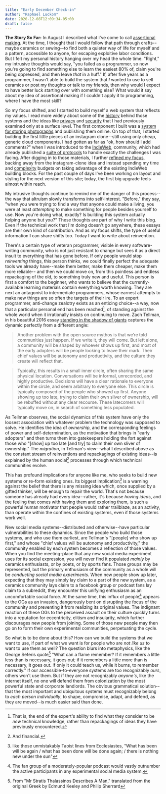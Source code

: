 ```yaml
---
title: "Early December Check-in"
author: "Raphael Luckom"
date: 2020-12-08T12:09:34-05:00
draft: false
---
```

**The Story So Far:**
In August I described what I've come to call [assertional making](https://www.raphaelluckom.com/posts/not_draft.html). At the time,
I thought that I would follow that path through crafts--maybe ceramics or sewing--to find both a quieter way of life for myself
and a pattern, accessible to anyone, for escaping exploitive labor conditions. But I felt my personal history hanging over my head
the whole time. "Right," my intrusive thoughts would say, "you failed as a programmer, so now you're going to find something else to
learn the easiest 80% of, claim you're being oppressed, and then leave _that_ in a huff." If, after five years as a programmer, I wasn't
able to build the system that _I_ wanted to use to sell ceramics or post my thoughts or talk to my friends, then why would I expect
to have better luck starting over with something else? What would it say about my idea of assertional making if I couldn't apply it
to programming, where I have the most skill? 

So my focus shifted, and I started to build myself a web system that reflects my values.
I read more widely about some of the [history](https://www.raphaelluckom.com/posts/internet_history_000.html) behind those systems
and the ideas like [privacy](https://www.raphaelluckom.com/posts/on_privacy_000.html) and [security](https://www.raphaelluckom.com/posts/on_security_000.html)
that I had previously examined only at a surface level. The first component I built was a [system for storing photographs](https://www.raphaelluckom.com/posts/early_november_check_in.html)
and publishing them online. On top of that, I started building the first little pieces of an instagram clone--still using only cheap,
generic cloud components. I had gotten as far as "ok, how should I add comments?" when I was introduced to the [IndieWeb](https://indieweb.org/),
community, which had already published a [suite of protocols](https://www.w3.org/TR/social-web-protocols/) to handle exactly the challenges I was facing.
After digging in to those materials, I further [refined my focus](https://www.raphaelluckom.com/posts/mid_november_check_in.html), backing
away from the instagram-clone idea and instead spending my time and [complexity](https://www.raphaelluckom.com/posts/complexity_budget.html) budgets
on taking advantage of the existing IndieWeb building blocks. For the past couple of days I've been working
on layout and styling for the next version of this site; today, the first big upgrade feels almost within reach.

My intrusive thoughts continue to remind me of the danger of this process--the way that altruism slowly transforms into self-interest. "Before,"
they say, "when you were trying to find a way that anyone could make a living, you were at least _attempting_ to make something for people
besides yourself to use. Now you're doing what, exactly? Is building this system actually helping anyone but _you_?" These thoughts are part
of why I write this blog. Even if the technical work that I'm doing doesn't go anywhere, these essays are their own kind of contribution.
And as my focus shifts, the type of useful information I can share shifts too. Today I want to write about reinvention.

There's a certain type of veteran programmer, visible in every software-writing community, who is not just resistant to change but
sees it as a direct insult to everything that has gone before. If only people would stop _reinventing_ things,
this person thinks, we could finally perfect the adequate tools we already have--make them better, make them cheaper, make them more reliable--
and then we could move on, from this pointless and endless repackaging of the old, to something truly new and useful. This person is first
a comfort to the beginner, who wants to believe that the currently-available learning materials contain everything worth knowing. They
are next an antagonist to intermediate programmers, whose earnest attempts to make new things are so often the targets of their ire. To an expert
programmer, anti-change zealotry exists as an enticing choice--a way, now that a particular personal end has been reached[^1], of standing
against the whole world when it irrationally insists on continuing to move. Zach Tellman, in his beautiful 2016 essay [standing in the shadow of giants](https://ideolalia.com/essays/standing-in-the-shadow-of-giants.html)
captures the dynamic perfectly from a different angle:

> Another problem with the open source mythos is that we’re told communities just happen. If we write it, they will come. 
> But left alone, a community will be shaped by whoever shows up first, and most of the early adopters will be people looking 
> to leave their mark. Their chief values will be autonomy and productivity, and the culture they create will reflect that.

> Typically, this results in a small inner circle, often sharing the same physical location. Conversations will be informal, 
> unrecorded, and highly productive. Decisions will have a clear rationale to everyone within the circle, and seem arbitrary 
> to everyone else. This circle is typically composed of the people who showed up first. Anyone showing up too late, trying to 
> claim their own sliver of ownership, will be rebuffed without any clear recourse. These latecomers will typically move on, 
> in search of something less populated.

As Tellman observes, the social dynamics of this system have only the loosest association with whatever problem the technology was
supposed to solve. He identifies the idea of _ownership_, and the corresponding feelings of power and self-determination, as the
motivation that brings in "early adopters" and then turns them into gatekeepers holding the fort against those who "[show] up too late
[and try] to claim their own sliver of ownership." The _migration_, in Tellman's view--what I described above as the constant stream of
reinventions and repackagings of existing ideas--is explained by the human social[^2] processes through which technical communities evolve.

This has profound implications for anyone like me, who seeks to build new systems or re-form existing ones. Its biggest implication[^3]
is a warning against the belief that there is any missing idea which, once supplied by a gifted thinker, will be enough to repair the world.
That's not because someone has already had every idea--rather, it's because _having ideas_, and the feeling that comes with having them and exploring them,
is such a powerful human motivator that people would rather trailblaze, as an activity, than operate within the confines of existing systems, even
if those systems work well.

New social media systems--distributed and otherwise--have particular vulnerabilities to these dynamics. Since the people who build those systems,
and who use them earliest, are Tellman's "[people] who show up first," and whose "chief values will be autonomy and productivity,"
the community enabled by each system becomes a reflection of those values. When you find the meeting-place that any new social media experiment
uses for its social expression, you will never find it populated _mainly_ by ceramics enthusiasts, or by poets, or by sports fans. Those
groups may be represented, but the primary enthusiasm of the community as a whole will be _conducting social media experiments_. When
new people show up later, expecting that they may simply lay claim to a part of the new system, as a ceramics community lays claim to a 
facebook group or podcast fans lay claim to a subreddit, they encounter this unifying enthusiasm as an uncomfortable social force. At the same time, 
this influx of people[^4] appears to the OGs as an invasion, dangerously bent on disrupting the focus of the community and preventing it from realizing its original values. The indignant 
reaction of these OGs to the perceived assault on their culture quickly turns into a reputation for eccentricity, elitism and insularity,
which further discourages new people from joining. Some of those new people may then go on to form their own experimental communities,
perpetuating the cycle.

So what is to be done about this? How can we build the systems that we want to use, if part of what we want is for people who are _not like us_
to want to use them as well? The question blurs into metaphysics, like the George Seferis quote[^5] "What can a flame remember?
If it remembers a little less than is necessary, it goes out; if it remembers a little more than is necessary, it goes out. If only it could
teach us, while it burns, to remember correctly." If our accessible-to-everyone systems are too recognizably _ours_, others won't use them. But if
they are not recognizably _anyone's_, like the internet itself, no one will defend them from colonization by the most powerful state and corporate landlords.
The obvious grammatical solution--that the most important and ubiquitous systems must recognizably belong to _each person individually_, to shape,
compromise, adapt, and defend, as they are moved--is much easier said than done. 


[^1]: That is, the end of the expert's ability to find what they consider to be _new_ technical knowledge, rather than repackagings of ideas they have previously encountered.
[^2]: And financial.
[^3]: like those unmistakably Taoist lines from Ecclesiastes, "What has been will be again / what has been done will be done again; / there is nothing new under the sun"
[^4]: The fan group of a moderately-popular podcast would vastly outnumber the active participants in any experimental social media system.
[^5]: From "Mr Stratis Thalassinos Describes A Man," translated from the original Greek by Edmund Keeley and Philip Sherrard
